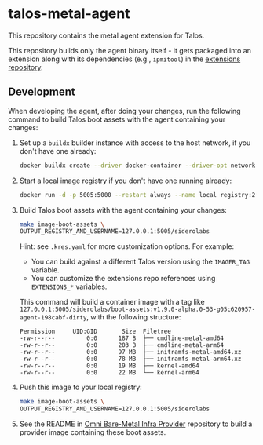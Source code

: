 # talos-metal-agent

This repository contains the metal agent extension for Talos.

This repository builds only the agent binary itself - it gets packaged into an extension
along with its dependencies (e.g., `ipmitool`) in the [extensions repository](https://github.com/siderolabs/extensions/tree/main/guest-agents/metal-agent).

## Development

When developing the agent, after doing your changes, run the following command to build Talos boot assets with the agent containing your changes:

1. Set up a `buildx` builder instance with access to the host network, if you don't have one already:

   ```bash
   docker buildx create --driver docker-container --driver-opt network=host --name local1 --buildkitd-flags '--allow-insecure-entitlement security.insecure' --use
   ```

2. Start a local image registry if you don't have one running already:

   ```bash
   docker run -d -p 5005:5000 --restart always --name local registry:2
   ```

3. Build Talos boot assets with the agent containing your changes:

   ```bash
   make image-boot-assets \
   OUTPUT_REGISTRY_AND_USERNAME=127.0.0.1:5005/siderolabs
   ```

   Hint: see `.kres.yaml` for more customization options.
   For example:
   - You can build against a different Talos version using the `IMAGER_TAG` variable.
   - You can customize the extensions repo references using `EXTENSIONS_*` variables.

   This command will build a container image with a tag like `127.0.0.1:5005/siderolabs/boot-assets:v1.9.0-alpha.0-53-g05c620957-agent-198cabf-dirty`, with the following structure:

   ```text
   Permission     UID:GID       Size  Filetree
   -rw-r--r--         0:0      187 B  ├── cmdline-metal-amd64
   -rw-r--r--         0:0      203 B  ├── cmdline-metal-arm64
   -rw-r--r--         0:0      97 MB  ├── initramfs-metal-amd64.xz
   -rw-r--r--         0:0      78 MB  ├── initramfs-metal-arm64.xz
   -rw-r--r--         0:0      19 MB  ├── kernel-amd64
   -rw-r--r--         0:0      22 MB  └── kernel-arm64
   ```

4. Push this image to your local registry:

   ```bash
   make image-boot-assets \
   OUTPUT_REGISTRY_AND_USERNAME=127.0.0.1:5005/siderolabs
   ```

5. See the README in [Omni Bare-Metal Infra Provider](https://github.com/siderolabs/omni-infra-provider-bare-metal) repository to build a provider image containing these boot assets.
